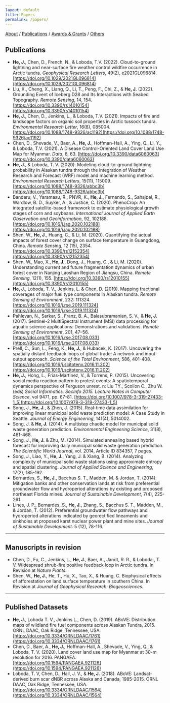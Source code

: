 ```yaml
---
layout: default
title: Papers
permalink: /papers/
---
```

[About](/index/) / [Publications](/papers/) /  [Awards & Grants](/awards/) /  [Others](/others/)

## Publications
- **He, J.**, Chen, D., French, N., & Loboda, T.V. (2022). Cloud-to-ground lightning and near-surface fire weather control wildfire occurrence in Arctic tundra. *Geophysical Research Letters*, 49(2), e2021GL096814. [https://doi.org/10.1029/2021GL096814](https://doi.org/10.1029/2021GL096814)    
- Liu, X., Cheng, X., Liang, Q., Li, T., Peng, F., Chi, Z., & **He, J.** (2022). Grounding Event of Iceberg D28 and Its Interactions with Seabed Topography. *Remote Sensing*, 14, 154. [https://doi.org/10.3390/rs14010154](https://doi.org/10.3390/rs14010154)  
- **He, J.**, Chen, D., Jenkins, L., & Loboda, T.V. (2021). Impacts of fire and landscape factors on organic soil properties in Arctic tussock tundra. *Environmental Research Letter*, 16(8), 085004. [https://doi.org/10.1088/1748-9326/ac1192](https://doi.org/10.1088/1748-9326/ac1192)   
- Chen, D., Shevade, V., Baer, A., **He, J.**, Hoffman-Hall, A., Ying, Q., Li, Y., & Loboda, T.V. (2021). A Disease Control-Oriented Land Cover Land Use Map for Myanmar. *Data*, 6, 63. [https://doi.org/10.3390/data6060063](https://doi.org/10.3390/data6060063)     
- **He, J.**, & Loboda, T. V. (2020). Modeling cloud-to-ground lightning probability in Alaskan tundra through the integration of Weather Research and Forecast (WRF) model and machine learning method. *Environmental Research Letters*, 15(11), 115009. [https://doi.org/10.1088/1748-9326/abbc3b](https://doi.org/10.1088/1748-9326/abbc3b)   
- Bandaru, V., Yaramasu, R., PNVR, K., **He, J.**, Fernando, S., Sahajpal, R., Wardlow, B. D., Suyker, A., & Justice, C. (2020). PhenoCrop: An integrated satellite-based framework to estimate physiological growth stages of corn and soybeans. *International Journal of Applied Earth Observation and Geoinformation*, 92, 102188. [https://doi.org/10.1016/j.jag.2020.102188](https://doi.org/10.1016/j.jag.2020.102188)  
- Shen, W., **He, J.**, Huang, C., & Li, M. (2020). Quantifying the actual impacts of forest cover change on surface temperature in Guangdong, China. *Remote Sensing*, 12 (15), 2354. [https://doi.org/10.3390/rs12152354](https://doi.org/10.3390/rs12152354)      
- Shen, W., Mao, X., **He, J.**, Dong, J., Huang, C., & Li, M. (2020). Understanding current and future fragmentation dynamics of urban forest cover in Nanjing Laoshan Region of Jiangsu, China. *Remote Sensing*, 12(1), 155. [https://doi.org/10.3390/rs12010155](https://doi.org/10.3390/rs12010155)   
- **He, J.**, Loboda, T. V., Jenkins, L. & Chen, D. (2019). Mapping fractional coverages of major fuel type components in Alaskan tundra. *Remote Sensing of Environment*, 232: 111324. [https://doi.org/10.1016/j.rse.2019.111324](https://doi.org/10.1016/j.rse.2019.111324)  
- Pahlevan, N., Sarkar, S., Franz, B. A., Balasubramanian, S. V., & **He, J.** (2017). Sentinel-2 MultiSpectral Instrument (MSI) data processing for aquatic science applications: Demonstrations and validations. *Remote Sensing of Environment*, 201, 47–56. [https://doi.org/10.1016/j.rse.2017.08.033](https://doi.org/10.1016/j.rse.2017.08.033)  
- Prell, C., Sun, L., Feng, K., **He, J.**, & Hubacek, K. (2017). Uncovering the spatially distant feedback loops of global trade: A network and input-output approach. *Science of the Total Environment*, 586, 401-408. [https://doi.org/10.1016/j.scitotenv.2016.11.202](https://doi.org/10.1016/j.scitotenv.2016.11.202)         
- **He, J.**, Hong, L., Frias-Martinez, V., & Torrens, P. (2015). Uncovering social media reaction pattern to protest events: A spatiotemporal dynamics perspective of Ferguson unrest. n: Liu TY., Scollon C., Zhu W. (eds) *Social Informatics. SocInfo 2015. Lecture Notes in Computer Science*, vol 9471, pp. 67-81. [https://doi.org/10.1007/978-3-319-27433-1_5](https://doi.org/10.1007/978-3-319-27433-1_5)      
- Song, J., **He, J.**, & Zhen, J. (2015). Real-time data assimilation for improving linear municipal solid waste prediction model: A Case Study in Seattle. *Journal of Energy Engineering*, 141(4), 5014002.   
- Song, J. & **He, J.** (2014). A multistep chaotic model for municipal solid waste generation prediction. *Environmental Engineering Science*, 31(8), 461-468.     
- Song, J., **He, J.** & Zhu, M. (2014). Simulated annealing based hybrid forecast for improving daily municipal solid waste generation prediction. *The Scientific World Journal*, vol. 2014, Article ID 834357, 7 pages.  
- Song, J., Liao, Y., **He, J.**, Yang, J. & Xiang, B. (2014). Analyzing complexity of municipal solid waste stations using approximate entropy and spatial clustering. *Journal of Applied Science and Engineering*, 17(2), 185-192.   
- Bernardes, S., **He, J.**, Bacchus S. T., Madden, M. & Jordan, T. (2014). Mitigation banks and other conservation lands at risk from preferential groundwater flow and hydroperiod alterations by existing and proposed northeast Florida mines. *Journal of Sustainable Development*, 7(4), 225-261.    
- Lines, J. P., Bernardes, S., **He, J.**, Zhang, S., Bacchus S. T., Madden, M., & Jordan, T. (2012). Preferential groundwater flow pathways and hydroperiod alterations indicated by georectified lineaments and sinkholes at proposed karst nuclear power plant and mine sites. *Journal of Sustainable Development*. 5 (12), 78-116.  


---
## Manuscripts in revision
- Chen, D., Fu, C., Jenkins, L., **He, J.**, Baer, A., Jandt, R. R., & Loboda., T. V. Widespread shrub-fire positive feedback loop in Arctic tundra. In Revision at *Nature Plants*.      
- Shen, W., **He, J.**, He, T., Hu, X., Tao, X., & Huang, C. Biophysical effects of afforestation on land surface temperature in southern China. In Revision at *Journal of Geophysical Research: Biogeosciences*.


---
## Published Datasets
- **He, J.**, Loboda T. V., Jenkins L., Chen, D. (2019). ABoVE: Distribution maps of wildland fire fuel components across Alaskan Tundra, 2015. ORNL DAAC, Oak Ridge, Tennessee, USA. [https://doi.org/10.3334/ORNLDAAC/1761](https://doi.org/10.3334/ORNLDAAC/1761)     
- Chen, D., Baer, A., **He, J.**, Hoffman-Hall, A., Shevade, V., Ying, Q., & Loboda, T. V. (2020). Land cover land use map for Myanmar at 30-m resolution for 2016. PANGAEA. [https://doi.org/10.1594/PANGAEA.921126](https://doi.org/10.1594/PANGAEA.921126)     
- Loboda, T. V, Chen, D., Hall, J. V., & **He, J.** (2018). ABoVE: Landsat-derived burn scar dNBR across Alaska and Canada, 1985-2015. ORNL DAAC, Oak Ridge, Tennessee, USA. [https://doi.org/10.3334/ORNLDAAC/1564](https://doi.org/10.3334/ORNLDAAC/1564)

